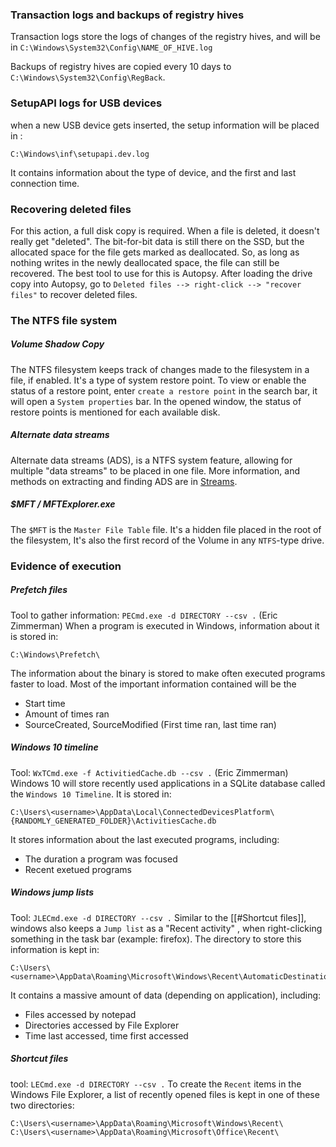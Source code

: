 
### Transaction logs and backups of registry hives
Transaction logs store the logs of changes of the registry hives, and will be in `C:\Windows\System32\Config\NAME_OF_HIVE.log` 

Backups of registry hives are copied every 10 days to `C:\Windows\System32\Config\RegBack`.

### SetupAPI logs for USB devices
when a new USB device gets inserted, the setup information will be placed in :
```
C:\Windows\inf\setupapi.dev.log
```
It contains information about the type of device, and the first and last connection time.

### Recovering deleted files
For this action, a full disk copy is required.
When a file is deleted, it doesn't really get "deleted". The bit-for-bit data is still there on the SSD, but the allocated space for the file gets marked as deallocated. So, as long as nothing writes in the newly deallocated space, the file can still be recovered.
The best tool to use for this is Autopsy.  After loading the drive copy into Autopsy, go to `Deleted files --> right-click --> "recover files"` to recover deleted files.

### The NTFS file system
##### Volume Shadow Copy
The NTFS filesystem keeps track of changes made to the filesystem in a file, if enabled. It's a type of system restore point.
To view or enable the status of a restore point, enter `create a restore point` in the search bar, it will open a `System properties` bar.
In the opened window, the status of restore points is mentioned for each available disk.

##### Alternate data streams
Alternate data streams (ADS), is a NTFS system feature, allowing for multiple "data streams" to be placed in one file.
More information, and methods on extracting and finding ADS are in [Streams](Sysinternals#Streams).

##### $MFT / MFTExplorer.exe
The `$MFT` is the `Master File Table` file. It's a hidden file placed in the root of the filesystem, It's also the first record of the Volume in any `NTFS`-type drive.

### Evidence of execution

##### Prefetch files
Tool to gather information: `PECmd.exe -d DIRECTORY --csv .` (Eric Zimmerman)
When a program is executed in Windows, information about it is stored in:
```
C:\Windows\Prefetch\
```
The information about the binary is stored to make often executed programs faster to load.
Most of the important information contained will be the
- Start time
- Amount of times ran
- SourceCreated, SourceModified (First time ran, last time ran)

##### Windows 10 timeline
Tool: `WxTCmd.exe -f ActivitiedCache.db --csv .` (Eric Zimmerman)
Windows 10 will store recently used applications in a SQLite database called the `Windows 10 Timeline`.  It is stored in:
```
C:\Users\<username>\AppData\Local\ConnectedDevicesPlatform\{RANDOMLY_GENERATED_FOLDER}\ActivitiesCache.db
```
It stores information about the last executed programs, including:
- The duration a program was focused
- Recent exetued programs

##### Windows jump lists
Tool: `JLECmd.exe -d DIRECTORY --csv .`
Similar to the [[#Shortcut files]], windows also keeps a `Jump list` as a "Recent activity" , when right-clicking something in the task bar (example: firefox).
The directory to store this information is kept in:
```
C:\Users\<username>\AppData\Roaming\Microsoft\Windows\Recent\AutomaticDestinations
```
It contains a massive amount of data (depending on application), including:
- Files accessed by notepad
- Directories accessed by File Explorer
- Time last accessed, time first accessed
##### Shortcut files
tool: `LECmd.exe -d DIRECTORY --csv .`
To create the `Recent` items in the Windows File Explorer, a list of recently opened files is kept in one of these two directories:
```
C:\Users\<username>\AppData\Roaming\Microsoft\Windows\Recent\
C:\Users\<username>\AppData\Roaming\Microsoft\Office\Recent\
```


